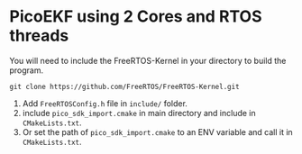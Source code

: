 # PicoEKF using 2 Cores and RTOS threads

You will need to include the FreeRTOS-Kernel in your directory to build the program.

`git clone https://github.com/FreeRTOS/FreeRTOS-Kernel.git`

1. Add `FreeRTOSConfig.h` file in `include/` folder.
2. include `pico_sdk_import.cmake` in main directory and include in `CMakeLists.txt`.
3. Or set the path of `pico_sdk_import.cmake` to an ENV variable and call it in `CMakeLists.txt`.